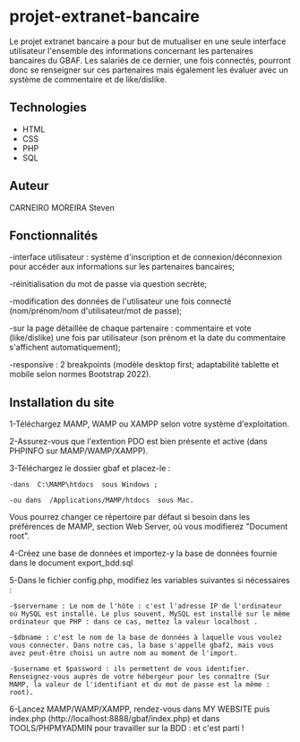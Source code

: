# projet-extranet-bancaire

Le projet extranet bancaire a pour but de mutualiser en une seule interface utilisateur l'ensemble des informations concernant les partenaires bancaires du GBAF. Les salariés de ce dernier, une fois connectés, pourront donc se renseigner sur ces partenaires mais également les évaluer avec un système de commentaire et de like/dislike.

## Technologies

- HTML
- CSS 
- PHP
- SQL

## Auteur

CARNEIRO MOREIRA Steven

## Fonctionnalités

-interface utilisateur : système d'inscription et de connexion/déconnexion pour accéder aux informations sur les partenaires bancaires;

-réinitialisation du mot de passe via question secrète;

-modification des données de l'utilisateur une fois connecté (nom/prénom/nom d'utilisateur/mot de passe);

-sur la page détaillée de chaque partenaire : commentaire et vote (like/dislike) une fois par utilisateur (son prénom et la date du commentaire s'affichent automatiquement);

-responsive : 2 breakpoints (modèle desktop first; adaptabilité tablette et mobile selon normes Bootstrap 2022).

## Installation du site 

1-Téléchargez MAMP, WAMP ou XAMPP selon votre système d'exploitation. 

2-Assurez-vous que l'extention PDO est bien présente et active (dans PHPINFO sur MAMP/WAMP/XAMPP).

3-Téléchargez le dossier gbaf et placez-le :

    -dans  C:\MAMP\htdocs  sous Windows ;
    
    -ou dans  /Applications/MAMP/htdocs  sous Mac.

Vous pourrez changer ce répertoire par défaut si besoin dans les préférences de MAMP, section Web Server, où vous modifierez "Document root".

4-Créez une base de données et importez-y la base de données fournie dans le document export_bdd.sql

5-Dans le fichier config.php, modifiez les variables suivantes si nécessaires :

    -$servername : Le nom de l'hôte : c'est l'adresse IP de l'ordinateur où MySQL est installé. Le plus souvent, MySQL est installé sur le même ordinateur que PHP : dans ce cas, mettez la valeur localhost . 
      
    -$dbname : c'est le nom de la base de données à laquelle vous voulez vous connecter. Dans notre cas, la base s'appelle gbaf2, mais vous avez peut-être choisi un autre nom au moment de l'import.
      
    -$username et $password : ils permettent de vous identifier. Renseignez-vous auprès de votre hébergeur pour les connaître (Sur MAMP, la valeur de l'identifiant et du mot de passe est la même : root).

6-Lancez MAMP/WAMP/XAMPP, rendez-vous dans MY WEBSITE puis index.php (http://localhost:8888/gbaf/index.php) et dans TOOLS/PHPMYADMIN pour travailler sur la BDD : et c'est parti !
